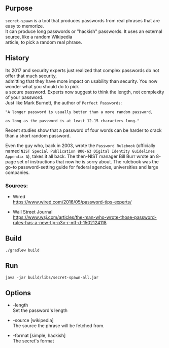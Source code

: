 ## Purpose

```secret-spawn``` is a tool that produces passwords from real phrases that are easy to memorize.  
It can produce long passwords or "hackish" passwords. It uses an external source, like a random Wikipedia  
article, to pick a random real phrase.

## History

Its 2017 and security experts just realized that complex passwords do not offer that much security,  
admitting that they have more impact on usability than security. You now wonder what you should do to pick  
a secure password. Experts now suggest to think the length, not complexity of your password.  
Just like Mark Burnett, the author of ```Perfect Passwords```:

```
"A longer password is usually better than a more random password,

as long as the password is at least 12-15 characters long."
```

Recent studies show that a password of four words can be harder to crack than a short random password.

Even the guy who, back in 2003, wrote the ```Password Rulebook``` (officially named   ```NIST Special Publication 800-63 Digital Identity Guidelines Appendix A```),
takes it all back. The then-NIST manager Bill Burr wrote an 8-page set of instructions that now he is sorry about.
The rulebook was the go-to password-setting guide for federal agencies, universities and large companies.

### Sources:

- Wired  
  https://www.wired.com/2016/05/password-tips-experts/
  
- Wall Street Journal  
  https://www.wsj.com/articles/the-man-who-wrote-those-password-rules-has-a-new-tip-n3v-r-m1-d-1502124118

## Build

```
./gradlew build
```

## Run

```
java -jar build/libs/secret-spawn-all.jar
```

## Options

- -length  
  Set the password's length

- -source [wikipedia]  
  The source the phrase will be fetched from.

- -format [simple, hackish]  
  The secret's format
